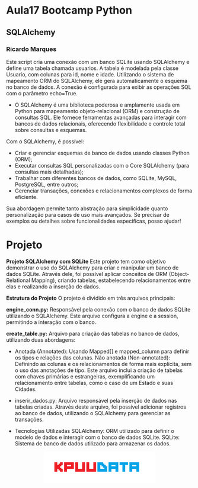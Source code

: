 # Aula17 Bootcamp Python

## SQLAlchemy

### Ricardo Marques


Este script cria uma conexão com um banco SQLite usando SQLAlchemy e define uma tabela chamada usuarios. A tabela é modelada pela classe Usuario, com colunas para id, nome e idade. Utilizando o sistema de mapeamento ORM do SQLAlchemy, ele gera automaticamente o esquema no banco de dados. A conexão é configurada para exibir as operações SQL com o parâmetro echo=True.




- O SQLAlchemy é uma biblioteca poderosa e amplamente usada em Python para mapeamento objeto-relacional (ORM) e construção de consultas SQL. Ele fornece ferramentas avançadas para interagir com bancos de dados relacionais, oferecendo flexibilidade e controle total sobre consultas e esquemas.

Com o SQLAlchemy, é possível:

- Criar e gerenciar esquemas de banco de dados usando classes Python (ORM);
- Executar consultas SQL personalizadas com o Core SQLAlchemy (para consultas mais detalhadas);
- Trabalhar com diferentes bancos de dados, como SQLite, MySQL, PostgreSQL, entre outros;
- Gerenciar transações, conexões e relacionamentos complexos de forma eficiente.

Sua abordagem permite tanto abstração para simplicidade quanto personalização para casos de uso mais avançados. Se precisar de exemplos ou detalhes sobre funcionalidades específicas, posso ajudar!



# Projeto



**Projeto SQLAlchemy com SQLite**
Este projeto tem como objetivo demonstrar o uso do SQLAlchemy para criar e manipular um banco de dados SQLite. Através dele, foi possível aplicar conceitos de ORM (Object-Relational Mapping), criando tabelas, estabelecendo relacionamentos entre elas e realizando a inserção de dados.

**Estrutura do Projeto**
O projeto é dividido em três arquivos principais:

**engine_conn.py:** Responsável pela conexão com o banco de dados SQLite utilizando o SQLAlchemy. Este arquivo configura a engine e a session, permitindo a interação com o banco.

**create_table.py:** Arquivo para criação das tabelas no banco de dados, utilizando duas abordagens:

- Anotada (Annotated): Usando Mapped[] e mapped_column para definir os tipos e relações das colunas.
Não anotada (Non-annotated): Definindo as colunas e os relacionamentos de forma mais explícita, sem o uso das anotações de tipo.
Este arquivo inclui a criação de tabelas com chaves primárias e estrangeiras, exemplificando um relacionamento entre tabelas, como o caso de um Estado e suas Cidades.

- inserir_dados.py: Arquivo responsável pela inserção de dados nas tabelas criadas. Através deste arquivo, foi possível adicionar registros ao banco de dados, utilizando o SQLAlchemy para gerenciar as transações.

- Tecnologias Utilizadas
SQLAlchemy: ORM utilizado para definir o modelo de dados e interagir com o banco de dados SQLite.
SQLite: Sistema de banco de dados utilizado para armazenar os dados.


<p align="center">
  <img src="pic/KPUUDATA.png" alt="logo" width="300"/>
</p>








